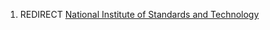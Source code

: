 1.  REDIRECT [National Institute of Standards and
    Technology](National_Institute_of_Standards_and_Technology "wikilink")